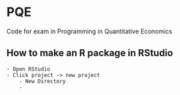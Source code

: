 # PQE
Code for exam in Programming in Quantitative Economics


## How to make an R package in RStudio
    - Open RStudio
    - Click project -> new project
        - New Directory
        - 
